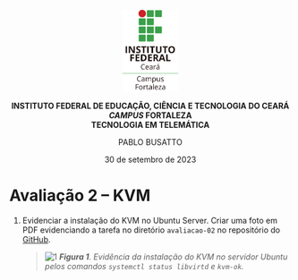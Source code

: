 <p align="center">
    <picture>
        <source media="(prefers-color-scheme: dark)" srcset="/img/ifce/logo-vertical-branca_media.png">
        <source media="(prefers-color-scheme: light)" srcset="/img/ifce/logo-vertical-colorida_media.png">
        <img alt="IFCE" width="100" src="/img/ifce/logo-vertical-colorida_media.png">
    </picture>
</p>

<p align="center"><b>INSTITUTO FEDERAL DE EDUCAÇÃO, CIÊNCIA E TECNOLOGIA DO CEARÁ</b><br>
<b><i>CAMPUS</i> FORTALEZA</b><br>
<b>TECNOLOGIA EM TELEMÁTICA</b></p>

<p align="center">PABLO BUSATTO</p>

<p align="center">30 de setembro de 2023</p>

# Avaliação 2 – KVM
1. Evidenciar a instalação do KVM no Ubuntu Server. Criar uma foto em PDF evidenciando a tarefa no diretório `avaliacao-02` no repositório do [GitHub](https://github.com/).

   > ![1](https://github.com/PabloBF/asr_tele/assets/55034604/48459365-adc3-42dc-aeda-884dea544ff7)
   > ***Figura 1**. Evidência da instalação do KVM no servidor Ubuntu pelos comandos `systemctl status libvirtd` e `kvm-ok`.*
